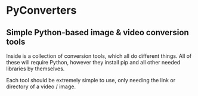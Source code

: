 # PyConverters
## Simple Python-based image & video conversion tools 

Inside is a collection of conversion tools, which all do different things. All of these will require Python, however they install pip and all other needed libraries by themselves. 

Each tool should be extremely simple to use, only needing the link or directory of a video / image.

